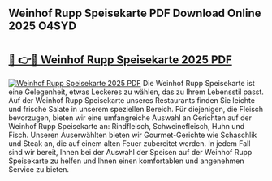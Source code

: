 ## Weinhof Rupp Speisekarte PDF Download Online 2025 O4SYD

# <h2><a href="http://gc5yum.nevu.top/?p=Weinhof+Rupp+Speisekarte">🔗 👉🔴 Weinhof Rupp Speisekarte 2025 PDF</a></h2>

[![Weinhof Rupp Speisekarte 2025 PDF](https://i.imgur.com/dBaPXMq.png)](http://gc5yum.nevu.top/?p=Weinhof+Rupp+Speisekarte)
Die Weinhof Rupp Speisekarte ist eine Gelegenheit, etwas Leckeres zu wählen, das zu Ihrem Lebensstil passt. Auf der Weinhof Rupp Speisekarte unseres Restaurants finden Sie leichte und frische Salate in unserem speziellen Bereich. Für diejenigen, die Fleisch bevorzugen, bieten wir eine umfangreiche Auswahl an Gerichten auf der Weinhof Rupp Speisekarte an: Rindfleisch, Schweinefleisch, Huhn und Fisch. Unseren Auserwählten bieten wir Gourmet-Gerichte wie Schaschlik und Steak an, die auf einem alten Feuer zubereitet werden. In jedem Fall sind wir bereit, Ihnen bei der Auswahl der Speisen auf der Weinhof Rupp Speisekarte zu helfen und Ihnen einen komfortablen und angenehmen Service zu bieten.
